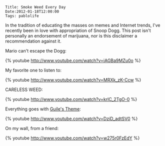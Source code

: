     Title: Smoke Weed Every Day
    Date:2012-01-18T12:00:00
    Tags: pablolife


In the tradition of educating the masses on memes and Internet trends,
I've recently been in love with appropriation of Snoop Dogg. This post
isn't personally an endorsement of marijuana, nor is this disclaimer a
recommendation against it.

Mario can't escape the Dogg:

{% youtube http://www.youtube.com/watch?v=iAGBa9MZu0o %}

My favorite one to listen to:

{% youtube http://www.youtube.com/watch?v=MRXk_zK-Ccw %}

CARELESS WEED:

{% youtube http://www.youtube.com/watch?v=krlC_2TgO-0 %}

Everything goes with [Guile's Theme][1]:

{% youtube http://www.youtube.com/watch?v=DziD_adtSV0 %}

On my wall, from a friend:

{% youtube http://www.youtube.com/watch?v=w275r0FzEdY %}

   [1]: http://knowyourmeme.com/memes/guiles-theme-goes-with-everything
